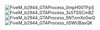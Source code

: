 ![FiveM_b2944_GTAProcess_0mpH00TFpS](https://github.com/user-attachments/assets/5e059f55-b4f0-4398-947f-ccde12e89496)
![FiveM_b2944_GTAProcess_3s5TSSCmBZ](https://github.com/user-attachments/assets/e0805ae8-3116-40ca-b719-46b6f6727587)
![FiveM_b2944_GTAProcess_5NTxmXo0wQ](https://github.com/user-attachments/assets/7e90ceaf-d495-4e63-a73e-6354980235d3)
![FiveM_b2944_GTAProcess_itSWUBaxQK](https://github.com/user-attachments/assets/3c1cd359-a003-4834-8b2c-d190b9171893)
